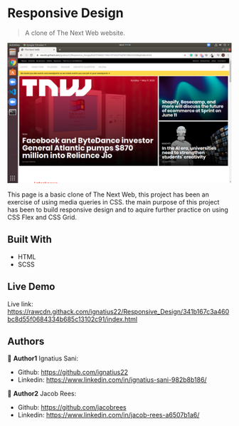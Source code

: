 # Responsive Design

> A clone of The Next Web website.

![](images/Screenshot.png)

This page is a basic clone of The Next Web, this project has been an exercise of using media queries in CSS. the main purpose of this project has been to build responsive design and to aquire further practice on using CSS Flex and CSS Grid. 

## Built With

- HTML
- SCSS


## Live Demo

Live link: https://rawcdn.githack.com/ignatius22/Responsive_Design/341b167c3a460bc8d55f0684334b685c13102c91/index.html


## Authors

👤 **Author1**
Ignatius Sani:
- Github: https://github.com/ignatius22 
- Linkedin: https://www.linkedin.com/in/ignatius-sani-982b8b186/  

👤 **Author2**
Jacob Rees:
- Github: https://github.com/jacobrees
- Linkedin: https://www.linkedin.com/in/jacob-rees-a6507b1a6/


